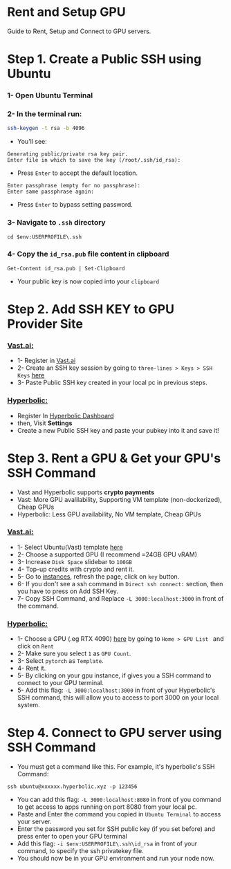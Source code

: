 # Rent and Setup GPU
Guide to Rent, Setup and Connect to GPU servers.

# Step 1. Create a Public SSH using Ubuntu
### 1- Open  Ubuntu Terminal


### 2- In the terminal run:
```bash
ssh-keygen -t rsa -b 4096
```
* You'll see:
```
Generating public/private rsa key pair.
Enter file in which to save the key (/root/.ssh/id_rsa):

```
* Press `Enter` to accept the default location.

```
Enter passphrase (empty for no passphrase): 
Enter same passphrase again: 
```
* Press `Enter` to bypass setting password.

### 3- Navigate to `.ssh` directory
```
cd $env:USERPROFILE\.ssh
```

### 4- Copy the `id_rsa.pub` file content in clipboard
```
Get-Content id_rsa.pub | Set-Clipboard
```
* Your public key is now copied into your `clipboard`

# Step 2. Add SSH KEY to GPU Provider Site
### [Vast.ai:](https://cloud.vast.ai/) 
* 1- Register in [Vast.ai]([https://cloud.vast.ai/](https://cloud.vast.ai/?ref_id=62897&creator_id=62897&name=Ubuntu%2022.04%20VM))
* 2- Create an SSH key session by going to `three-lines > Keys > SSH Keys` [here](https://cloud.vast.ai/manage-keys/)
* 3- Paste Public SSH key created in your local pc in previous steps.

### [Hyperbolic:](https://app.hyperbolic.xyz/)
* Register In [Hyperbolic Dashboard](https://app.hyperbolic.xyz/)
* then, Visit **Settings**
* Create a new Public SSH key and paste your pubkey into it and save it!

# Step 3. Rent a GPU & Get your GPU's SSH Command
* Vast and Hyperbolic supports  **crypto payments**
* Vast: More GPU avalilability, Supporting VM template (non-dockerized), Cheap GPUs
* Hyperbolic: Less GPU availability, No VM template, Cheap GPUs

### [Vast.ai:](https://cloud.vast.ai/)
* 1- Select Ubuntu(Vast) template [here]([https://cloud.vast.ai](https://cloud.vast.ai/?ref_id=62897&creator_id=62897&name=Ubuntu%2022.04%20VM)/)
* 2- Choose a supported GPU (I recommend =24GB GPU vRAM)
* 3- Increase `Disk Space` slidebar to `100GB`
* 4- Top-up credits with crypto and rent it.
* 5- Go to [instances](https://cloud.vast.ai/instances/), refresh the page, click on `key` button.
* 6- If you don't see a ssh command in `Direct ssh connect:` section, then you have to press on Add SSH Key.
* 7- Copy SSH Command, and Replace `-L 3000:localhost:3000` in front of the command.

### [Hyperbolic:](https://app.hyperbolic.xyz)
* 1- Choose a GPU (.eg RTX 4090) [here](https://app.hyperbolic.xyz) by going to `Home > GPU List ` and click on `Rent`
* 2- Make sure you select `1` as `GPU Count`.
* 3- Select `pytorch` as `Template`.
* 4- Rent it.
* 5- By clicking on your gpu instance, if gives you a SSH command to connect to your GPU terminal.
* 5- Add this flag: `-L 3000:localhost:3000` in front of your Hyperbolic's SSH command, this will allow you to access to port 3000 on your local system.

# Step 4. Connect to GPU server using SSH Command
* You must get a command like this. For example, it's hyperbolic's SSH Command:
```
ssh ubuntu@xxxxxx.hyperbolic.xyz -p 123456
```
* You can add this flag: `-L 3000:localhost:8080` in front of you command to get access to apps running on port 8080 from your local pc.
* Paste and Enter the command you copied in `Ubuntu Terminal` to access your server.
* Enter the password you set for SSH public key (if you set before) and press enter to open your GPU terminal
* Add this flag: `-i $env:USERPROFILE\.ssh\id_rsa` in front of your command, to specify the ssh privatekey file.
* You should now be in your GPU environment and run your node now.
